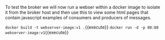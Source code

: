 To test the broker we will now run a webser within a docker image to isolate it 
from the broker host and then use this to view some html pages that contain javascript
examples of consumers and producers of messages.

``docker build -t webserver-image:v1 .``{{execute}}
``docker run -d -p 80:80 webserver-image:v1``{{execute}}
